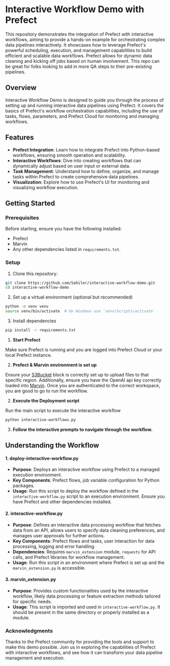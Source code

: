 # Interactive Workflow Demo with Prefect

This repository demonstrates the integration of Prefect with interactive workflows, aiming to provide a hands-on example for orchestrating complex data pipelines interactively. It showcases how to leverage Prefect's powerful scheduling, execution, and management capabilities to build efficient and scalable data workflows. Prefect allows for dynamic data cleaning and kicking off jobs based on human involvement. This repo can be great for folks looking to add in more QA steps to their pre-existing pipelines.

## Overview

Interactive Workflow Demo is designed to guide you through the process of setting up and running interactive data pipelines using Prefect. It covers the basics of Prefect's workflow orchestration capabilities, including the use of tasks, flows, parameters, and Prefect Cloud for monitoring and managing workflows.

## Features

- **Prefect Integration**: Learn how to integrate Prefect into Python-based workflows, ensuring smooth operation and scalability.
- **Interactive Workflows**: Dive into creating workflows that can dynamically adjust based on user input or external data.
- **Task Management**: Understand how to define, organize, and manage tasks within Prefect to create comprehensive data pipelines.
- **Visualization**: Explore how to use Prefect's UI for monitoring and visualizing workflow execution.

## Getting Started

### Prerequisites

Before starting, ensure you have the following installed:
- Prefect
- Marvin 
- Any other dependencies listed in `requirements.txt`.

### Setup

1. Clone this repository:
```bash
git clone https://github.com/Sahiler/interactive-workflow-demo.git
cd interactive-workflow-demo
```
2. Set up a virtual environment (optional but recommended)

```bash
python -m venv venv
source venv/bin/activate  # On Windows use `venv\Scripts\activate`
```
3. Install dependencies
```bash
pip install -r requirements.txt
```

1. **Start Prefect**

  Make sure Prefect is running and you are logged into Prefect Cloud or your local Prefect instance.

2. **Prefect & Marvin environment is set up**

Ensure your [S3Bucket](https://prefecthq.github.io/prefect-aws/s3/) block is correctly set up to upload files to that specific region. Additionally, ensure you have the OpenAI api key correctly loaded into [Marvin](https://www.askmarvin.ai/welcome/installation/). Once you are authenticated to the correct workspace, you are good to go to run the workflow.

2. **Execute the Deployment script**

  Run the main script to execute the interactive workflow
  
```bash
python interactive-workflows.py
```
3. **Follow the interactive prompts to navigate through the workflow.**

## Understanding the Workflow
#### 1. deploy-interactive-workflow.py

- **Purpose**: Deploys an interactive workflow using Prefect to a managed execution environment.
- **Key Components**: Prefect flows, job variable configuration for Python packages.
- **Usage**: Run this script to deploy the workflow defined in the `interactive-workflow.py` script to an execution environment. Ensure you have Prefect and other dependencies installed.

#### 2. interactive-workflow.py

- **Purpose**: Defines an interactive data processing workflow that fetches data from an API, allows users to specify data cleaning preferences, and manages user approvals for further actions.
- **Key Components**: Prefect flows and tasks, user interaction for data processing, logging and error handling.
- **Dependencies**: Requires `marvin_extension` module, `requests` for API calls, and Prefect libraries for workflow management.
- **Usage**: Run this script in an environment where Prefect is set up and the `marvin_extension.py` is accessible.

#### 3. marvin_extension.py

- **Purpose**: Provides custom functionalities used by the interactive workflow, likely data processing or feature extraction methods tailored for specific needs.
- **Usage**: This script is imported and used in `interactive-workflow.py`. It should be present in the same directory or properly installed as a module.


### Acknowledgments
Thanks to the Prefect community for providing the tools and support to make this demo possible.
Join us in exploring the capabilities of Prefect with interactive workflows, and see how it can transform your data pipeline management and execution.


